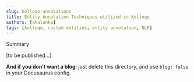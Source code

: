 ```yaml
---
slug: kolloqe-annotations
title: Entity Annotation Techniques utilized in Kolloqe
authors: [akalanka]
tags: [kolloqe, custom entities, entity annotation, NLP]
---
```


Summary

<!--truncate-->

[to be published...]

<!-- Simply add Markdown files (or folders) to the `blog` directory.

Regular blog authors can be added to `authors.yml`.

The blog post date can be extracted from filenames, such as:

- `2019-05-30-welcome.md`
- `2019-05-30-welcome/index.md`

A blog post folder can be convenient to co-locate blog post images:

The blog supports tags as well! -->

**And if you don't want a blog**: just delete this directory, and use `blog: false` in your Docusaurus config.
